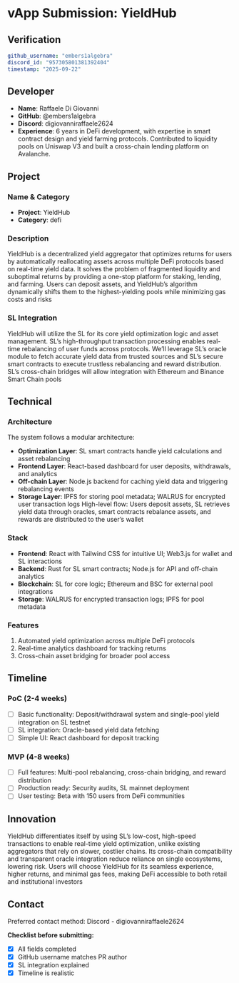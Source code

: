 # vApp Submission: YieldHub

## Verification
```yaml
github_username: "embers1algebra"
discord_id: "957305801381392404"
timestamp: "2025-09-22"
```

## Developer
- **Name**: Raffaele Di Giovanni
- **GitHub**: @embers1algebra
- **Discord**: digiovanniraffaele2624
- **Experience**: 6 years in DeFi development, with expertise in smart contract design and yield farming protocols. Contributed to liquidity pools on Uniswap V3 and built a cross-chain lending platform on Avalanche.

## Project

### Name & Category
- **Project**: YieldHub
- **Category**: defi

### Description
YieldHub is a decentralized yield aggregator that optimizes returns for users by automatically reallocating assets across multiple DeFi protocols based on real-time yield data. It solves the problem of fragmented liquidity and suboptimal returns by providing a one-stop platform for staking, lending, and farming. Users can deposit assets, and YieldHub’s algorithm dynamically shifts them to the highest-yielding pools while minimizing gas costs and risks

### SL Integration  
YieldHub will utilize the SL for its core yield optimization logic and asset management. SL’s high-throughput transaction processing enables real-time rebalancing of user funds across protocols. We’ll leverage SL’s oracle module to fetch accurate yield data from trusted sources and SL’s secure smart contracts to execute trustless rebalancing and reward distribution. SL’s cross-chain bridges will allow integration with Ethereum and Binance Smart Chain pools

## Technical

### Architecture
The system follows a modular architecture:
- **Optimization Layer**: SL smart contracts handle yield calculations and asset rebalancing
- **Frontend Layer**: React-based dashboard for user deposits, withdrawals, and analytics
- **Off-chain Layer**: Node.js backend for caching yield data and triggering rebalancing events
- **Storage Layer**: IPFS for storing pool metadata; WALRUS for encrypted user transaction logs
High-level flow: Users deposit assets, SL retrieves yield data through oracles, smart contracts rebalance assets, and rewards are distributed to the user’s wallet

### Stack
- **Frontend**: React with Tailwind CSS for intuitive UI; Web3.js for wallet and SL interactions
- **Backend**: Rust for SL smart contracts; Node.js for API and off-chain analytics  
- **Blockchain**: SL for core logic; Ethereum and BSC for external pool integrations
- **Storage**: WALRUS for encrypted transaction logs; IPFS for pool metadata

### Features
1. Automated yield optimization across multiple DeFi protocols
2. Real-time analytics dashboard for tracking returns  
3. Cross-chain asset bridging for broader pool access

## Timeline

### PoC (2-4 weeks)
- [ ] Basic functionality: Deposit/withdrawal system and single-pool yield integration on SL testnet
- [ ] SL integration: Oracle-based yield data fetching
- [ ] Simple UI: React dashboard for deposit tracking

### MVP (4-8 weeks)  
- [ ] Full features: Multi-pool rebalancing, cross-chain bridging, and reward distribution
- [ ] Production ready: Security audits, SL mainnet deployment
- [ ] User testing: Beta with 150 users from DeFi communities

## Innovation
YieldHub differentiates itself by using SL’s low-cost, high-speed transactions to enable real-time yield optimization, unlike existing aggregators that rely on slower, costlier chains. Its cross-chain compatibility and transparent oracle integration reduce reliance on single ecosystems, lowering risk. Users will choose YieldHub for its seamless experience, higher returns, and minimal gas fees, making DeFi accessible to both retail and institutional investors

## Contact
Preferred contact method: Discord - digiovanniraffaele2624


**Checklist before submitting:**
- [x] All fields completed
- [x] GitHub username matches PR author  
- [x] SL integration explained
- [x] Timeline is realistic
